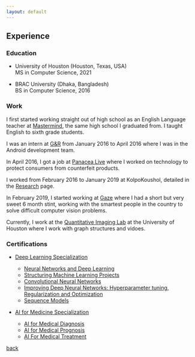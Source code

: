 ```yaml
---
layout: default
---
```


## Experience

### Education
* University of Houston (Houston, Texas, USA)  
MS in Computer Science, 2021

* BRAC University (Dhaka, Bangladesh)  
BS in Computer Science, 2016


### Work

I first started working straight out of high school as an English Language teacher at [Mastermind](https://www.mastermindschool.org/), the same high school I graduated from. I taught English to sixth grade students.

I was an intern at [G&R](https://www.green-red.com/) from January 2016 to April 2016 where I was in the Android development team.

In April 2016, I got a job at [Panacea Live](https://www.panacea.live/) where I worked on technology to protect consumers from counterfeit products.

I worked from February 2016 to January 2019 at KolpoKoushol, detailed in the [Research](../pages/research) page.

In February 2019, I started working at [Gaze](https://gaze.ai) where I had a short but very sweet 6 month stint, working with the smartest people in the country to solve difficult computer vision problems.

Currently, I work at the [Quantitative Imaging Lab](http://www2.cs.uh.edu/~shah/) at the University of Houston where I work with graph structures and vidoes.


### Certifications

* [Deep Learning Specialization](https://coursera.org/share/4de30d50ef6f9603b2e860295db80036)
  * [Neural Networks and Deep Learning](https://coursera.org/share/1b8a7b4ba5b5e4176e96064a621139c9)
  * [Structuring Machine Learning Projects](https://coursera.org/share/79710555678a302f425c7b57bf0f2f94)
  * [Convolutional Neural Networks](https://coursera.org/share/0bffa1d84583438f27c89eefeff265f3)
  * [Improving Deep Neural Networks: Hyperparameter tuning, Regularization and Optimization](https://coursera.org/share/f715f6e22870729e0fca12624100b88c)
  * [Sequence Models](https://coursera.org/share/947bc60d4f0338f5a0fcc4e745c18324)

* [AI for Medicine Specialization](https://coursera.org/share/5043c1edcf059d48b607ab31181352d5)
  * [AI for Medical Diagnosis](https://coursera.org/share/84fa4d1cab9a835dae01b482871fc418)
  * [AI for Medical Prognosis](https://coursera.org/share/9ddf30045fa315a18aac83eac51970a2)
  * [AI For Medical Treatment   ](https://coursera.org/share/7d3f62953bad75587c1fc472dc25c5af)


[back](https://shoumikchow.com)